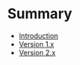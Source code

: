 # Summary

* [Introduction](README.md)
* [Version 1.x](Version_1.x.md)
* [Version 2.x](Version_2.x.md)